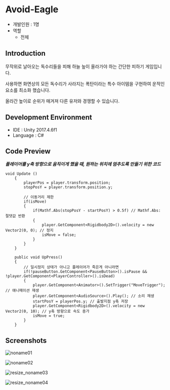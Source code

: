 # Avoid-Eagle
- 개발인원 : 1명
- 역할
  - 전체
  
## Introduction
무작위로 날아오는 독수리들을 피해 하늘 높이 올라가야 하는 간단한 피하기 게임입니다. 

사용하면 화면상의 모든 독수리가 사라지는 폭탄이라는 특수 아이템을 구현하여 운적인 요소를 최소화 했습니다. 

올라간 높이로 순위가 매겨져 다른 유저와 경쟁할 수 있습니다.

## Development Environment
- IDE : Unity 2017.4.6f1
- Language : C#

## Code Preview
***플레이어를 y축 방향으로 움직이게 했을 때, 원하는 위치에 멈추도록 만들기 위한 코드***
```
void Update () 
	{
		playerPos = player.transform.position;
		stopPosY = player.transform.position.y;	

		// 이동거리 제한
		if(isMove)
		{
			if(Mathf.Abs(stopPosY - startPosY) > 0.5f) // Mathf.Abs: 절댓값 반환
			{
				player.GetComponent<Rigidbody2D>().velocity = new Vector2(0, 0); // 정지	
				isMove = false;
			}
		}						
	}

	public void UpPress()
	{
		// 일시정지 상태가 아니고 플레이어가 죽은게 아니라면
		if(!pauseButton.GetComponent<PauseButton>().isPause && !player.GetComponent<PlayerController>().isDead)
		{			
			player.GetComponent<Animator>().SetTrigger("MoveTrigger"); // 애니메이션 재생	
			player.GetComponent<AudioSource>().Play(); // 소리 재생
			startPosY = playerPos.y; // 출발지점 y축 저장
			player.GetComponent<Rigidbody2D>().velocity = new Vector2(0, 10); // y축 방향으로 속도 증가		
			isMove = true;	
		}			
	}
```

## Screenshots
![noname01](https://user-images.githubusercontent.com/45503931/56436872-581a6300-6318-11e9-93fe-dc5faa74b1ff.png)

![noname02](https://user-images.githubusercontent.com/45503931/56436873-581a6300-6318-11e9-9cf7-38b635601f86.png)

![resize_noname03](https://user-images.githubusercontent.com/45503931/56436868-5781cc80-6318-11e9-9f4a-8b4b65c6c3ac.png)

![resize_noname04](https://user-images.githubusercontent.com/45503931/56436870-581a6300-6318-11e9-89f8-1d0591f501f2.png)
